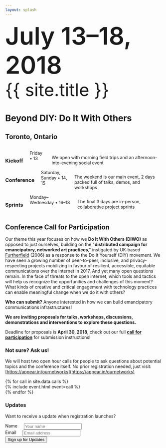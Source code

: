 ```yaml
---
layout: splash
---
```


<div style="margin-bottom: 2.25em;">
  <span style="font-size: 4.85rem; line-height: 1.2; font-weight: 600;">July 13–18, 2018</span><br />
  <span style="font-size: 3.5rem; line-height: 1.2;">{{ site.title }}</span><br />
  <h1>Beyond DIY: Do It With Others</h1>
  <h2>Toronto, Ontario</h2>
</div>

<!-- Event areas section -->
<section class="sections row featurette-events-row">
  <div class="four columns">
    <h3>Kickoff</h3>
    <span>Friday • 13</span>
    <p>We open with morning field trips and an afternoon-into-evening social event</p>
  </div>
  <div class="four columns">
    <h3>Conference</h3>
    <span>Saturday, Sunday • 14, 15</span>
    <p>The weekend is our main event, 2 days packed full of talks, demos, and workshops</p>

  </div>
  <div class="four columns">
    <h3>Sprints</h3>
    <span>Monday–Wednesday • 16–18</span>
    <p>The final 3 days are in-person, collaborative project sprints</p>
  </div>
</section>

## Conference Call for Participation

Our theme this year focuses on how we **Do It With Others (DIWO)** as opposed to just ourselves, building on the "**distributed campaign for emancipatory, networked art practices**," instigated by UK-based [Furtherfield](http://archive.furtherfield.org/projects/diwo-do-it-others-resource) (2006) as a response to the Do It Yourself (DIY) movement. We have seen a growing number of peer-to-peer, inclusive, and privacy-respecting projects mobilizing in favour of resilient, accessible, equitable communications over the internet in 2017. And yet many open questions remain. In the face of threats to the open internet, which tools and tactics will help us recognize the opportunities and challenges of this moment? What kinds of creative and critical engagement with technology practices can enable meaningful change when we do it with others?

**Who can submit?** Anyone interested in how we can build emancipatory communications infrastructures!

**We are inviting proposals for talks, workshops, discussions, demonstrations and interventions to explore these questions.**

Deadline for proposals is **April 30, 2018**, check out our full [**call for participation**](./2018) for submission instructions!

### Not sure? Ask us!

We will host two open hour calls for people to ask questions about potential topics and the conference itself. No prior registration needed, just visit: [https://appear.in/ournetworks](https://appear.in/ournetworks)

<!-- Call section -->
<section class="sections row featurette-events-row">
  {% for call in site.data.calls %}
  <div class="six columns">
    {% include event.html event=call %}
  </div>
  {% endfor %}
</section>

### Updates

Want to receive a update when registration launches?

<form action="https://formspree.io/orga@ournetworks.ca" method="POST">
  <div class="row form-group">
    <div class="four columns">
      <label for="name">Name</label>
      <input type="text" id="name" name="name" placeholder="Your name">
    </div>
    <div class="four columns">
      <label for="email">Email</label>
      <input type="email" id="email" name="_replyto" placeholder="Email address" aria-required="true" required>
    </div>
  </div>
  <input type="submit" name="submit" value="Sign up for Updates" class="button button-primary">
  <input type="hidden" name="_format" value="plain">
  <input type="hidden" name="_subject" value="New SoON Sign Up">
  <input type="hidden" name="_next" value="//ournetworks.ca/?signup=confirmed">
</form>
